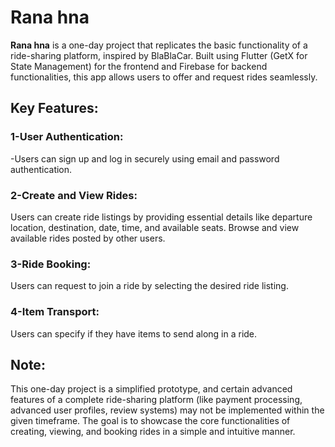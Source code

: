 # Rana hna

**Rana hna** is a one-day project that replicates the basic functionality of a ride-sharing platform, inspired by BlaBlaCar. Built using Flutter (GetX for State Management) for the frontend and Firebase for backend functionalities, this app allows users to offer and request rides seamlessly.

## Key Features:

### 1-User Authentication:

-Users can sign up and log in securely using email and password authentication.

### 2-Create and View Rides:
Users can create ride listings by providing essential details like departure location, destination, date, time, and available seats.
Browse and view available rides posted by other users.

### 3-Ride Booking:
Users can request to join a ride by selecting the desired ride listing.

### 4-Item Transport:
Users can specify if they have items to send along in a ride.


## Note:
This one-day project is a simplified prototype, and certain advanced features of a complete ride-sharing platform (like payment processing, advanced user profiles, review systems) may not be implemented within the given timeframe. The goal is to showcase the core functionalities of creating, viewing, and booking rides in a simple and intuitive manner.
